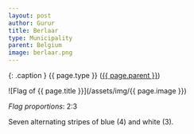 ```yaml
---
layout: post
author: Gurur
title: Berlaar
type: Municipality
parent: Belgium
image: berlaar.png
---
```

{: .caption }
{{ page.type }} ([{{ page.parent }}](/2019/03/14/belgium.html))

![Flag of {{ page.title }}](/assets/img/{{ page.image }})

*Flag proportions*: 2:3

Seven alternating stripes of blue (4) and white (3).
